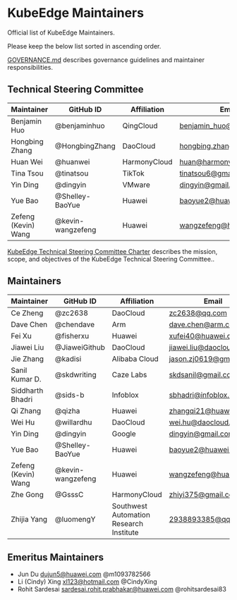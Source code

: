 # KubeEdge Maintainers

 Official list of KubeEdge Maintainers.

 Please keep the below list sorted in ascending order.

 [GOVERNANCE.md](https://github.com/kubeedge/community/blob/master/GOVERNANCE.md)
 describes governance guidelines and maintainer responsibilities.

## Technical Steering Committee

| Maintainer          | GitHub ID         | Affiliation  | Email                        |
|---------------------|-------------------|--------------|------------------------------|
| Benjamin Huo        | @benjaminhuo      | QingCloud    | <benjamin_huo@foxmail.com>   |
| Hongbing Zhang      | @HongbingZhang    | DaoCloud     | <hongbing.zhang@daocloud.io> |
| Huan Wei            | @huanwei          | HarmonyCloud | <huan@harmonycloud.cn>       |
| Tina Tsou           | @tinatsou         | TikTok       | <tinatsou6@gmail.com>        |
| Yin Ding            | @dingyin          | VMware       | <dingyin@gmail.com>          |
| Yue Bao             | @Shelley-BaoYue   | Huawei       | <baoyue2@huawei.com>         |
| Zefeng (Kevin) Wang | @kevin-wangzefeng | Huawei       | <wangzefeng@huawei.com>      |

[KubeEdge Technical Steering Committee Charter](https://github.com/kubeedge/community/blob/master/committee-technical-steering/charter.md)
describes the mission, scope, and objectives of the KubeEdge Technical Steering Committee..

## Maintainers

| Maintainer          | GitHub ID         | Affiliation                             | Email                     |
|---------------------|-------------------|-----------------------------------------|---------------------------|
| Ce Zheng            | @zc2638           | DaoCloud                                | <zc2638@qq.com>           |
| Dave Chen           | @chendave         | Arm                                     | <dave.chen@arm.com>       |
| Fei Xu              | @fisherxu         | Huawei                                  | <xufei40@huawei.com>      |
| Jiawei Liu          | @JiaweiGithub     | DaoCloud                                | <jiawei.liu@daocloud.io>  |
| Jie Zhang           | @kadisi           | Alibaba Cloud                           | <jason.zj0619@gmail.com>  |
| Sanil Kumar D.      | @skdwriting       | Caze Labs                               | <skdsanil@gmail.com>      |
| Siddharth Bhadri    | @sids-b           | Infoblox                                | <sbhadri@infoblox.com>    |
| Qi Zhang            | @qizha            | Huawei                                  | <zhangqi21@huawei.com>    |
| Wei Hu              | @willardhu        | DaoCloud                                | <wei.hu@daocloud.io>      |
| Yin Ding            | @dingyin          | Google                                  | <dingyin@gmail.com>       |
| Yue Bao             | @Shelley-BaoYue   | Huawei                                  | <baoyue2@huawei.com>      |
| Zefeng (Kevin) Wang | @kevin-wangzefeng | Huawei                                  | <wangzefeng@huawei.com>   |
| Zhe Gong            | @GsssC            | HarmonyCloud                            | <zhiyi375@gmail.com>      |
| Zhijia Yang         | @luomengY         | Southwest Automation Research Institute | <2938893385@qq.com>       |

## Emeritus Maintainers
* Jun Du <dujun5@huawei.com> @m1093782566
* Li (Cindy) Xing <xl123@hotmail.com> @CindyXing
* Rohit Sardesai <sardesai.rohit.prabhakar@huawei.com> @rohitsardesai83
